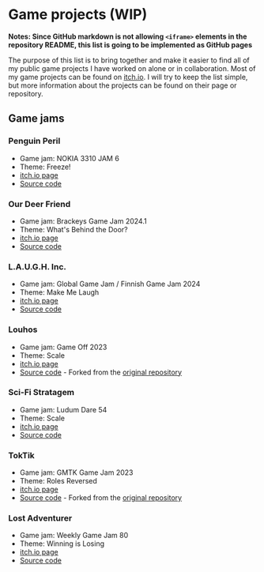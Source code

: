 # Game projects (WIP)

**Notes: Since GitHub markdown is not allowing `<iframe>` elements in the repository README, this list is going to be implemented as GitHub pages**

The purpose of this list is to bring together and make it easier to find all of my public game projects I have worked on alone or in collaboration. Most of my game projects can be found on [itch.io](https://mekyi.itch.io/). I will try to keep the list simple, but more information about the projects can be found on their page or repository.

## Game jams

### Penguin Peril

- Game jam: NOKIA 3310 JAM 6
- Theme: Freeze!
- [itch.io page](https://mekyi.itch.io/penguin-peril)
- [Source code](https://github.com/Mekyi/nokia-3310-jam-6)

### Our Deer Friend

- Game jam: Brackeys Game Jam 2024.1
- Theme: What's Behind the Door?
- [itch.io page](https://mekyi.itch.io/our-deer-friend)
- [Source code](https://github.com/Mekyi/brackeys-game-jam-2024)

### L.A.U.G.H. Inc.

- Game jam: Global Game Jam / Finnish Game Jam 2024
- Theme: Make Me Laugh
- [itch.io page](https://mekyi.itch.io/laugh-inc)
- [Source code](https://github.com/Mekyi/global-game-jam-2024)

### Louhos

- Game jam: Game Off 2023
- Theme: Scale
- [itch.io page](https://mekyi.itch.io/louhos)
- [Source code](https://github.com/Mekyi/game-off-2023) - Forked from the [original repository](https://github.com/TeNppa/GameOff2023)

### Sci-Fi Stratagem

- Game jam: Ludum Dare 54
- Theme: Scale
- [itch.io page](https://mekyi.itch.io/sci-fi-stratagem)
- [Source code](https://github.com/Mekyi/ludum-dare-54)

### TokTik

- Game jam: GMTK Game Jam 2023
- Theme: Roles Reversed
- [itch.io page](https://karhu-games.itch.io/toktik)
- [Source code](https://github.com/Mekyi/gmtk-game-jam-2023) - Forked from the [original repository](https://github.com/tailow/gmtk-jam-2023)

### Lost Adventurer

- Game jam: Weekly Game Jam 80
- Theme: Winning is Losing
- [itch.io page](https://mekyi.itch.io/lost-adventurer)
- [Source code](https://github.com/Mekyi/wgj-80)
